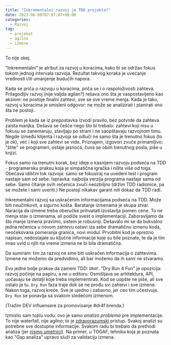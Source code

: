```yaml
---
title: "Inkrementalni razvoj je TDD projekta?"
date: 2023-06-08T07:07:07+00:00
categories:
  - Razvoj
tag:
  - projekat
  - agilno
  - izmene
---
```


To nije okej.

<!--more-->

"Inkrementalni" je atribut za razvoj u koracima, kako bi se održao fokus tokom jednog intervala razvoja. Rezultat takvog koraka je uvećanje vrednosti i/ili umanjenje budućih napora.

Kada se priča o razvoju u koracima, priča se i o raspoloživosti zahteva. Prilagodljiv razvoj (nije valjda agilan?) rešava ono šta je vaspostavljeno kao aksiom: ne postoje finalni zahtevi, sve se sve vreme menja. Kada je tako, razvoj u koracima je smisleni odgovor: ne može se analizirati i planirati ono šta ne postoji.

Problem je kada se iz prepostavka izvodi pravilo, bez potvrde da zahteva zaista manjka. Dešava se češće nego što bi trebalo: zahtevi koji nisu u fokusu se zanemaruju, stavljaju po strani i ne saopštavaju razvojnom timu. Negde između klijenta i razvoja se odluči ne samo šta je trenutno fokus (to je ok), već i koji sve zahtevi se vide. Priznajem, izgovori zvuče primamljivo: "štite" se programeri, ostaje jasnoća, čuva se obim trenutnog posla, piše u knjizi.

Fokus samo na trenutni korak, bez ideje o kasnijem razvoju podseća na TDD - programersku praksu koja je simpatična igračka i ništa više od toga. Obećava idilični tok razvoja: samo se fokusiraj na uvedeni test i program nastaje sam od sebe. Ispravka: najbolja verzija programa nastaje sama od sebe. Samo čitanje ovih rečenica zvuči neozbiljno (držim TDD radionice, pa se možete i sami uveriti.) Ne postoji nikakav garant niti dokaz da TDD radi.

Inkrementalni razvoj sa uskraćenim informacijama podseća na TDD. Može biti neučinkovit, a sigurno košta. Baratanje izmenama je skupa stvar. Naracija da izmene treba oberučke prihvatati izostavlja pomen cene. To ne menja stav o izmenama, ali podiže svest o implementaciji. Zaboravljamo da što manje izmena pravimo, sistem je robusniji. Dešavalo mi se da bukvalno jedna rečenica u novom zahtevu ostavi iza sebe dramatičnu izmenu koda, neočekovana pomeranja granica, novi modul. Prvobitni kod je oprezno napisan, nedostajale su ključne informacije koje su bile poznate, te da je tim imao uvid u njih na vreme izmena ne bi bila dramatična.

Da sumiram: tim za razvoj ne sme biti uskraćen informacija o zahtevima. Izmene ne možemo da predvidimo, ali bar možemo da ih sami ne stvaramo.

Evo jedne bolje prakse da zameni TDD: `DR4F`. "Dry Run 4 Fun" je opozicija: razvoj počinje na papiru, a ne u editoru. Osmišljava se arhitektura, API, uočavaju se _detalji_ koje treba implementirati. Kod se uopšte ne piše, ali sve ostalo je tu. `Dry Run` faza traje dok se ne prođu svi zahtevi i sve izmene. Nakon toga, razvoj kreće. Sve je ujedno i zabavno, jer ceo tim učestvuje. `Dry Run` se ponavlja sa svakom sledećom izmenom.

(Tražim DEV influensere za promovisanje #dr4f brenda.)

Izmislio sam toplu vodu: ovo je samo _analiza problema_ pre implementacije. To nije waterfall, nije agilno; to je [zdravorazumski](https://zdrum.work) pristup. Svakoj analizi su potrebne sve dostupne informacije. Svakom radu bi trebalo da prethodi analiza (jer [nismo umetnici](https://oblac.rs/pisanje-programa-umetnost-ili-nauka/)). Na primer, u TOGAF, tehnika koja je poznata kao "Gap analiza" upravo služi za validaciju izmena.